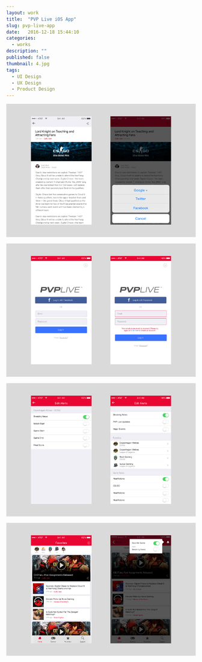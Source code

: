 ```yaml
---
layout: work
title:  "PVP Live iOS App"
slug: pvp-live-app
date:   2016-12-18 15:44:10
categories:
  - works
description: ""
published: false
thumbnail: 4.jpg
tags:
  - UI Design
  - UX Design
  - Product Design
---
```


![](/img/work/pvp-live-app/1.jpg)

![](/img/work/pvp-live-app/2.jpg)

![](/img/work/pvp-live-app/3.jpg)

![](/img/work/pvp-live-app/4.jpg)
